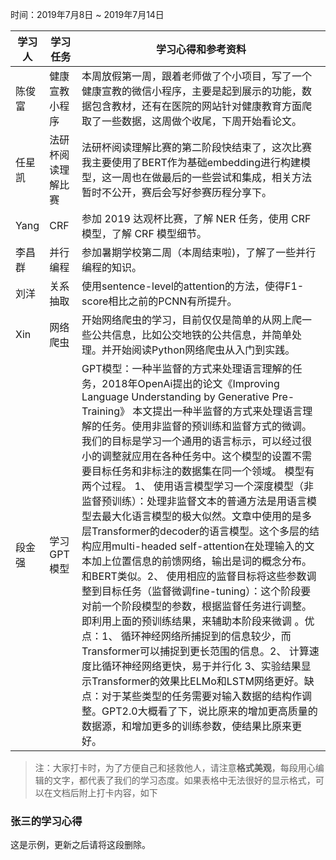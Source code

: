 时间：2019年7月8日 ~ 2019年7月14日

| 学习人  | 学习任务      | 学习心得和参考资料                                |
| ---- | --------- | ---------------------------------------- |
| 陈俊富  | 健康宣教小程序   | 本周放假第一周，跟着老师做了个小项目，写了一个健康宣教的微信小程序，主要是起到展示的功能，数据包含教材，还有在医院的网站针对健康教育方面爬取了一些数据，这周做个收尾，下周开始看论文。 |
| 任星凯  | 法研杯阅读理解比赛 | 法研杯阅读理解比赛的第二阶段快结束了，这次比赛我主要使用了BERT作为基础embedding进行构建模型，这一周也在做最后的一些尝试和集成，相关方法暂时不公开，赛后会写好参赛历程分享下。 |
| Yang | CRF       | 参加 2019 达观杯比赛，了解 NER 任务，使用 CRF 模型，了解 CRF 模型细节。 |
| 李昌群  | 并行编程      | 参加暑期学校第二周（本周结束啦)，了解了一些并行编程的知识。           |
| 刘洋   | 关系抽取      | 使用sentence-level的attention的方法，使得F1-score相比之前的PCNN有所提升。 |
| Xin  | 网络爬虫      | 开始网络爬虫的学习，目前仅仅是简单的从网上爬一些公共信息，比如公交地铁的公共信息，并简单处理。并开始阅读Python网络爬虫从入门到实践。 |
| 段金强  | 学习GPT模型   | GPT模型：一种半监督的方式来处理语言理解的任务，2018年OpenAi提出的论文《Improving Language Understanding by Generative Pre-Training》 本文提出一种半监督的方式来处理语言理解的任务。使用非监督的预训练和监督方式的微调。我们的目标是学习一个通用的语言标示，可以经过很小的调整就应用在各种任务中。这个模型的设置不需要目标任务和非标注的数据集在同一个领域。 模型有两个过程。  1、 使用语言模型学习一个深度模型（非监督预训练）：处理非监督文本的普通方法是用语言模型去最大化语言模型的极大似然。文章中使用的是多层Transformer的decoder的语言模型。这个多层的结构应用multi-headed self-attention在处理输入的文本加上位置信息的前馈网络，输出是词的概念分布。和BERT类似。2、   使用相应的监督目标将这些参数调整到目标任务（监督微调fine-tuning）：这个阶段要对前一个阶段模型的参数，根据监督任务进行调整。即利用上面的预训练结果，来辅助本阶段来微调 。优点：1、 循环神经网络所捕捉到的信息较少，而Transformer可以捕捉到更长范围的信息。2、 计算速度比循环神经网络更快，易于并行化 3、实验结果显示Transformer的效果比ELMo和LSTM网络更好。缺点：对于某些类型的任务需要对输入数据的结构作调整。GPT2.0大概看了下，说比原来的增加更高质量的数据源，和增加更多的训练参数，使结果比原来更好。 |

> 注：大家打卡时，为了方便自己和拯救他人，请注意**格式美观**，每段用心编辑的文字，都代表了我们的学习态度。如果表格中无法很好的显示格式，可以在文档后附上打卡内容，如下

### 张三的学习心得
这是示例，更新之后请将这段删除。
